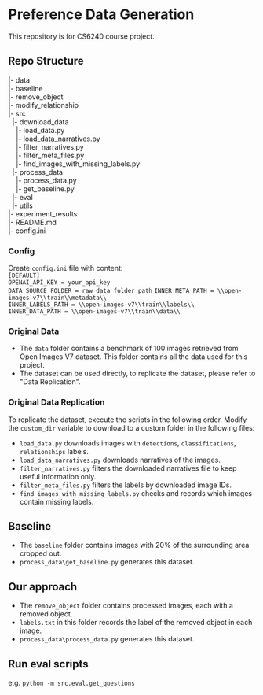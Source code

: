# Preference Data Generation

This repository is for CS6240 course project.

## Repo Structure
|- data\
|- baseline\
|- remove_object\
|- modify_relationship\
|- src\
&nbsp;&nbsp;|- download_data\
&nbsp;&nbsp;&nbsp;&nbsp;|- load_data.py\
&nbsp;&nbsp;&nbsp;&nbsp;|- load_data_narratives.py\
&nbsp;&nbsp;&nbsp;&nbsp;|- filter_narratives.py\
&nbsp;&nbsp;&nbsp;&nbsp;|- filter_meta_files.py\
&nbsp;&nbsp;&nbsp;&nbsp;|- find_images_with_missing_labels.py\
&nbsp;&nbsp;|- process_data\
&nbsp;&nbsp;&nbsp;&nbsp;|- process_data.py\
&nbsp;&nbsp;&nbsp;&nbsp;|- get_baseline.py\
&nbsp;&nbsp;|- eval\
&nbsp;&nbsp;|- utils\
|- experiment_results\
|- README.md\
|- config.ini

### Config
Create `config.ini` file with content:\
`[DEFAULT]`\
`OPENAI_API_KEY = your_api_key`\
`DATA_SOURCE_FOLDER = raw_data_folder_path`
`INNER_META_PATH = \\open-images-v7\\train\\metadata\\`\
`INNER_LABELS_PATH = \\open-images-v7\\train\\labels\\`\
`INNER_DATA_PATH = \\open-images-v7\\train\\data\\`

### Original Data
- The `data` folder contains a benchmark of 100 images retrieved from Open Images V7 dataset. This folder contains all the data used for this project.
- The dataset can be used directly, to replicate the dataset, please refer to "Data Replication".

### Original Data Replication
To replicate the dataset, execute the scripts in the following order.
Modify the `custom_dir` variable to download to a custom folder in the following files:

- `load_data.py` downloads images with `detections`, `classifications`, `relationships` labels. 
- `load_data_narratives.py` downloads narratives of the images.
- `filter_narratives.py` filters the downloaded narratives file to keep useful information only.
- `filter_meta_files.py` filters the labels by downloaded image IDs.
- `find_images_with_missing_labels.py` checks and records which images contain missing labels.

## Baseline
- The `baseline` folder contains images with 20% of the surrounding area cropped out.
- `process_data\get_baseline.py` generates this dataset.

## Our approach
- The `remove_object` folder contains processed images, each with a removed object.
- `labels.txt` in this folder records the label of the removed object in each image.
- `process_data\process_data.py` generates this dataset.


## Run eval scripts
e.g. `python -m src.eval.get_questions`
